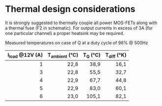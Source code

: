# Thermal design considerations
It is strongly suggested to thermally couple all power MOS-FETs along with a thermal fuse (F2 in schematic). For output currents in excess of 3A (for one particular channel) a proper heatsink may be required.

Measured temperatures on case of Q at a duty cycle of 98% @ 500Hz

| I<sub>load</sub> @12V (A) | T<sub>ambient</sub> (°C) | T<sub>Q</sub> (°C) | T<sub>diff</sub> (°K) |
|                      ---: |                     ---: |               ---: |                  ---: |
|                         1 |                     22,8 |               38,9 |                  16,1 |
|                         3 |                     22,8 |               55,5 |                  32,7 |
|                         4 |                     22,9 |               67,7 |                  44,8 |
|                         5 |                     22,9 |               83,0 |                  60,1 |
|                         6 |                     23,0 |              105,1 |                  82,1 |

